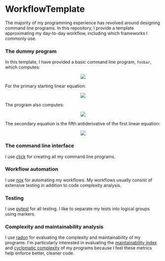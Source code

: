 # WorkflowTemplate
The majority of my programming experience has revolved around designing command line programs.
In this repository, I provide a template approximating my day-to-day workflow, including which frameworks I commonly use.

### The dummy program
In this template, I have provided a basic command line program, `foobar`, which computes:
<p align="center">
  <img src="https://latex.codecogs.com/svg.latex?f^{(-n)}(x);\&space;\forall&space;n\in&space;\{1,...,5\}">
</p>
For the primary starting linear equation:
<p align="center">
  <img src="https://latex.codecogs.com/svg.latex?f(x)=x">
</p>
The program also computes:
<p align="center">
  <img src="https://latex.codecogs.com/svg.latex?g^n(x);\&space;\forall&space;n\in&space;\{1,...,5\}">
</p>
The secondary equation is the fifth antiderivative of the first linear equation:
<p align="center">
  <img src="https://latex.codecogs.com/svg.latex?g(x)=f^{(-5)}(x)=\frac{1}{720}x^6">
</p>

### The command line interface  
I use [click](https://click.palletsprojects.com/en/7.x/) for creating all my command line programs.

### Workflow automation
I use [nox](https://nox.thea.codes/en/stable/) for automating my workflows. My workflows usually consist of extensive testing in addition to code complexity analysis.

### Testing
I use [pytest](https://docs.pytest.org/en/stable/) for all testing. I like to separate my tests into logical groups using markers.

### Complexity and maintainability analysis
I use [radon](https://radon.readthedocs.io/en/latest/index.html) for evaluating the complexity and maintainability of my programs. I'm particularly interested in evaluating the [maintainability index](https://en.wikipedia.org/wiki/Maintainability) and [cyclomatic complexity](https://en.wikipedia.org/wiki/Cyclomatic_complexity) of my programs because I feel these metrics help enforce better, cleaner code.
